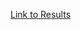 [Link to Results](https://drive.google.com/drive/folders/155fM0MQ2zSze89gG1sENE2wgEF89mv_N?usp=sharing)